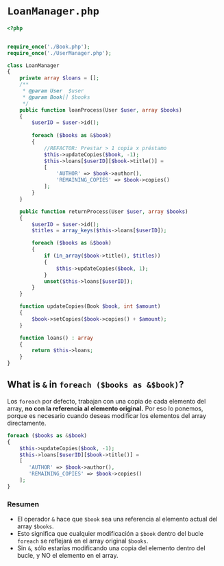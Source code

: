
# `LoanManager.php`


```php
<?php


require_once('./Book.php');
require_once('./UserManager.php');

class LoanManager
{
    private array $loans = [];
    /**
     * @param User  $user
     * @param Book[] $books
     */
    public function loanProcess(User $user, array $books)
    {
        $userID = $user->id();
        
        foreach ($books as &$book) 
        {
            //REFACTOR: Prestar > 1 copia x préstamo
            $this->updateCopies($book, -1);
            $this->loans[$userID][$book->title()] = 
            [
                'AUTHOR' => $book->author(),
                'REMAINING_COPIES' => $book->copies()
            ];
        }
    }

    public function returnProcess(User $user, array $books)
    {
        $userID = $user->id();
        $titles = array_keys($this->loans[$userID]);

        foreach ($books as &$book) 
        {
            if (in_array($book->title(), $titles))
            {
                $this->updateCopies($book, 1);
            }
            unset($this->loans[$userID]);
        }
    }

    function updateCopies(Book $book, int $amount)
    {
        $book->setCopies($book->copies() + $amount);
    }

    function loans() : array 
    {
        return $this->loans;
    }
}
```

## What is `&` in `foreach ($books as &$book)`?

Los `foreach` por defecto, trabajan con una copia de cada elemento del array, __no con la referencia al elemento original.__
Por eso lo ponemos, porque es necesario cuando deseas modificar los elementos del array directamente.

```php
foreach ($books as &$book) 
{
    $this->updateCopies($book, -1);
    $this->loans[$userID][$book->title()] = 
    [
       'AUTHOR'	=> $book->author(),
       'REMAINING_COPIES' => $book->copies()
    ];
}
```

### Resumen
- El operador `&` hace que `$book` sea una referencia al elemento actual del array `$books`. 
- Esto significa que cualquier modificación a `$book` dentro del bucle `foreach` se reflejará en el array original `$books`. 
- Sin `&`, sólo estarías modificando una copia del elemento dentro del bucle, y NO el elemento en el array.
